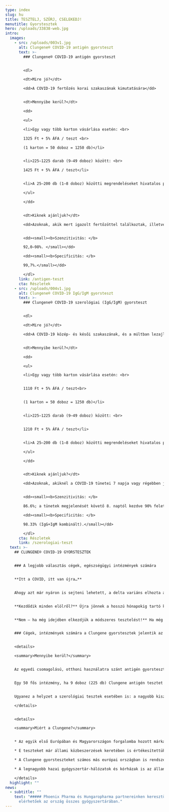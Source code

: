 ```yaml
---
type: index
slug: hu
title: TESZTELJ, SZŰRJ, CSELEKEDJ!
menutitle: Gyorstesztek
hero: /uploads/33838-web.jpg
intro:
  images:
    - src: /uploads/003v1.jpg
      alt: Clungene® COVID-19 antigén gyorsteszt
      text: >-
        ### Clungene® COVID-19 antigén gyorsteszt


        <dl>

        <dt>Mire jó?</dt>

        <dd>A COVID-19 fertőzés korai szakaszának kimutatására</dd>


        <dt>Mennyibe kerül?</dt>

        <dd>

        <ul>

        <li>Egy vagy több karton vásárlása esetén: <br>

        1325 Ft + 5% ÁFA / teszt <br>

        (1 karton = 50 doboz = 1250 db)</li>


        <li>225–1225 darab (9–49 doboz) között: <br>

        1425 Ft + 5% ÁFA / teszt</li>


        <li>A 25–200 db (1–8 doboz) közötti megrendeléseket hivatalos partnerünk, a <a href="https://medexim.hu/product-category/covid19-gyors-teszt/" rel="external noopener" target="_blank">medexim.hu</a> szolgálja ki.</li>

        </ul>

        </dd>


        <dt>Kiknek ajánljuk?</dt>

        <dd>Azoknak, akik mert igazolt fertőzöttel találkoztak, illetve mert tüneteket tapasztalnak, fennáll a COVID-19 fertőzés veszélye. Antigén gyorsteszttel nagyobb közösségek idő- és költséghatékony rendszeres szűrése is megvalósítható. Emellett, minden olyan esetben alkalmazható, ha az eredmény ismerete sürgős.</dd>


        <dd><small><b>Szenzitivitás: </b>

        92,0–98%. </small></dd>

        <dd><small><b>Specificitás: </b>

        99,7%.</small></dd>

        </dl>
      link: /antigen-teszt
      cta: Részletek
    - src: /uploads/004v1.jpg
      alt: Clungene® COVID-19 IgG/IgM gyorsteszt
      text: >-
        ### Clungene® COVID-19 szerológiai (IgG/IgM) gyorsteszt


        <dl>

        <dt>Mire jó?</dt>

        <dd>A COVID-19 közép- és késői szakaszának, és a múltban lezajlott fertőzés azonosítására. Kimutatja a védőoltás hatására termelődő IgG ellenanyagot is.</dd>


        <dt>Mennyibe kerül?</dt>

        <dd>

        <ul>

        <li>Egy vagy több karton vásárlása esetén: <br>


        1110 Ft + 5% ÁFA / teszt<br>


        (1 karton = 50 doboz = 1250 db)</li>


        <li>225–1225 darab (9–49 doboz) között: <br>


        1210 Ft + 5% ÁFA / teszt</li>


        <li>A 25–200 db (1–8 doboz) közötti megrendeléseket hivatalos partnerünk, a <a href="https://medexim.hu/product-category/covid19-gyors-teszt/" rel="external noopener" target="_blank">medexim.hu</a> szolgálja ki.</li>

        </ul>

        </dd>


        <dt>Kiknek ajánljuk?</dt>

        <dd>Azoknak, akiknél a COVID-19 tünetei 7 napja vagy régebben jelentkeztek, illetve akik 10–14 nappal korábban igazolt fertőzöttel találkoztak, hogy megtudják, elkapták-e a vírust. Azoknak, akik kíváncsiak rá, kialakult-e a vakcina hatására a védettségük. Szerológiai gyorsteszttel nagyobb közösségek idő- és költséghatékony rendszeres szűrése is megvalósítható.</dd>


        <dd><small><b>Szenzitivitás: </b>

        86.6%; a tünetek megjelenését követő 8. naptól kezdve 90% feletti. </small></dd>

        <dd><small><b>Specificitás: </b>

        98.33% (IgG+IgM kombinált).</small></dd>

        </dl>
      cta: Részletek
      link: /szerologiai-teszt
  text: >-
    ## CLUNGENE® COVID-19 GYORSTESZTEK


    ### A legjobb választás cégek, egészségügyi intézmények számára


    **Itt a COVID, itt van újra…**


    Ahogy azt már nyáron is sejteni lehetett, a delta variáns elhozta a világjárvány negyedik hullámát. Szeptember elején hazánkban ismét átlépte az új esetek száma a 200-at, más országokban pedig ennél is jóval több fertőzöttet regisztráltak. Az oltási program megtorpant; a nyájimmunitás nem fog megvalósulni.


    **Kezdődik minden elölről?** Újra jönnek a hosszú hónapokig tartó korlátozások?


    **Nem – ha még idejében elkezdjük a módszeres tesztelést!** Ha még viszonylag alacsony esetszám mellett sikerül azonosítani az érintetteket, azok elkülönítésével megakadályozható a járványgócok kialakulása és az olyan magas esetszám, hogy a vírust ismét csak kemény korlátozásokkal lehet megakadályozni.


    ### Cégek, intézmények számára a Clungene gyorstesztek jelentik az olcsó és hatékony megoldást a módszeres és rendszeres teszteléshez!


    <details>

    <summary>Mennyibe kerül?</summary>


    Az egyedi csomagolású, otthoni használatra szánt antigén gyorstesztek ára jellemzően 6000–8000 Ft-között mozog. Partnerünk, a medexim.hu 25 db antigén tesztet kínál bruttó 39 900 Ft-ért. Ez elegendő arra, hogy egy 5 fős cég 5 héten át heti egyszer le tudja teszteltetni a dolgozóit. Ugyanez az előbbi teszteket használva 150–200 ezer Ft-ba kerülne.


    Egy 50 fős intézmény, ha 9 doboz (225 db) Clungene antigén tesztet vásárol, annak darabja csupán 1496 Ft-ba kerül. Ezzel 1 hónapon át az összes dolgozó heti tesztelése megvalósítható. Miért fizetne bármely cég 4–5-ször annyit ugyanezért?


    Ugyanez a helyzet a szerológiai tesztek esetében is: a nagyobb kiszerelés sokkal gazdaságosabb választás a rendszeres teszteléshez.

    </details>


    <details>

    <summary>Miért a Clungene?</summary>


    * Az egyik első Európában és Magyarországon forgalomba hozott márkáról van szó – a Clungene tesztek beváltották a hozzájuk fűzött reményeket.

    * E teszteket már állami közbeszerzések keretében is értékesítettük.

    * A Clungene gyorsteszteket számos más európai országban is rendszeresen használják.

    * A legnagyobb hazai gyógyszertár-hálózatok és kórházak is az állandó vevőink közt vannak.

    </details>
  highlight: ""
news:
  - subtitle: ""
    text: "##### Phoenix Pharma és Hungaropharma partnereinken keresztül a tesztek
      elérhetőek az ország összes gyógyszertárában."
---
```

